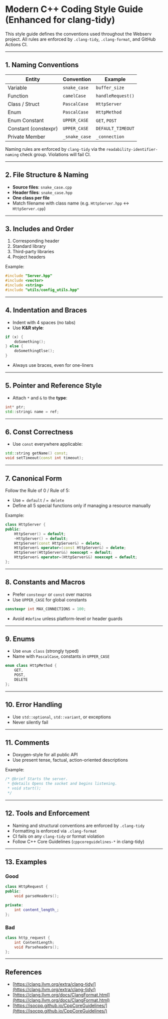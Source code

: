 # Modern C++ Coding Style Guide (Enhanced for clang-tidy)

This style guide defines the conventions used throughout the Webserv project. All rules are enforced by `.clang-tidy`, `.clang-format`, and GitHub Actions CI.

---

## 1. Naming Conventions

| Entity               | Convention    | Example           |
| -------------------- | ------------- | ----------------- |
| Variable             | `snake_case`  | `buffer_size`     |
| Function             | `camelCase`   | `handleRequest()` |
| Class / Struct       | `PascalCase`  | `HttpServer`      |
| Enum                 | `PascalCase`  | `HttpMethod`      |
| Enum Constant        | `UPPER_CASE`  | `GET`, `POST`     |
| Constant (constexpr) | `UPPER_CASE`  | `DEFAULT_TIMEOUT` |
| Private Member       | `_snake_case` | `_connection`     |

Naming rules are enforced by `clang-tidy` via the `readability-identifier-naming` check group. Violations will fail CI.

---

## 2. File Structure & Naming

* **Source files**: `snake_case.cpp`
* **Header files**: `snake_case.hpp`
* **One class per file**
* Match filename with class name (e.g. `HttpServer.hpp` ↔ `HttpServer.cpp`)

---

## 3. Includes and Order

1. Corresponding header
2. Standard library
3. Third-party libraries
4. Project headers

Example:

```cpp
#include "Server.hpp"
#include <vector>
#include <string>
#include "utils/config_utils.hpp"
```

---

## 4. Indentation and Braces

* Indent with 4 spaces (no tabs)
* Use **K\&R style**:

```cpp
if (x) {
    doSomething();
} else {
    doSomethingElse();
}
```

* Always use braces, even for one-liners

---

## 5. Pointer and Reference Style

* Attach `*` and `&` to the **type**:

```cpp
int* ptr;
std::string& name = ref;
```

---

## 6. Const Correctness

* Use `const` everywhere applicable:

```cpp
std::string getName() const;
void setTimeout(const int timeout);
```

---

## 7. Canonical Form

Follow the Rule of 0 / Rule of 5:

* Use `= default` / `= delete`
* Define all 5 special functions only if managing a resource manually

Example:

```cpp
class HttpServer {
public:
    HttpServer() = default;
    ~HttpServer() = default;
    HttpServer(const HttpServer&) = delete;
    HttpServer& operator=(const HttpServer&) = delete;
    HttpServer(HttpServer&&) noexcept = default;
    HttpServer& operator=(HttpServer&&) noexcept = default;
};
```

---

## 8. Constants and Macros

* Prefer `constexpr` or `const` over macros
* Use `UPPER_CASE` for global constants

```cpp
constexpr int MAX_CONNECTIONS = 100;
```

* Avoid `#define` unless platform-level or header guards

---

## 9. Enums

* Use `enum class` (strongly typed)
* Name with `PascalCase`, constants in `UPPER_CASE`

```cpp
enum class HttpMethod {
    GET,
    POST,
    DELETE
};
```

---

## 10. Error Handling

* Use `std::optional`, `std::variant`, or exceptions
* Never silently fail

---

## 11. Comments

* Doxygen-style for all public API
* Use present tense, factual, action-oriented descriptions

Example:

```cpp
/* @brief Starts the server.
 * @details Opens the socket and begins listening.
 * void start();
 */
```

---

## 12. Tools and Enforcement

* Naming and structural conventions are enforced by `.clang-tidy`
* Formatting is enforced via `.clang-format`
* CI fails on any `clang-tidy` or format violation
* Follow C++ Core Guidelines (`cppcoreguidelines-*` in clang-tidy)

---

## 13. Examples

### Good

```cpp
class HttpRequest {
public:
    void parseHeaders();

private:
    int content_length_;
};
```

### Bad

```cpp
class http_request {
    int ContentLength;
    void Parseheaders();
};
```

---

## References

* [https://clang.llvm.org/extra/clang-tidy/](https://clang.llvm.org/extra/clang-tidy/)
* [https://clang.llvm.org/docs/ClangFormat.html](https://clang.llvm.org/docs/ClangFormat.html)
* [https://isocpp.github.io/CppCoreGuidelines/](https://isocpp.github.io/CppCoreGuidelines/)
